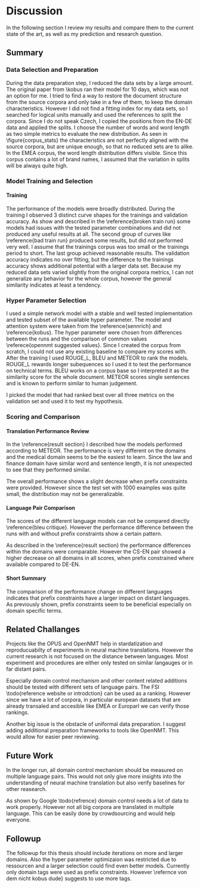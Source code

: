 # Discussion
In the following section I review my results and compare them to the current state of the art, as well as my prediction and research question.

## Summary
### Data Selection and Preparation
During the data preparation step, I reduced the data sets by a large amount.
The original paper from \kobus ran their model for 10 days, which was not an option for me.
I tried to find a way to restore the document structure from the source corpora and only take in a few of them, to keep the domain characteristics.
However I did not find a fitting index for my data sets, so I searched for logical units manually and used the references to split the corpora.
Since I do not speak Czech, I copied the positions from the EN-DE data and applied the splits.
I choose the number of words and word length as two simple metrics to evaluate the new distribution.
As seen in \figure{corpus_stats} the characteristics are not perfectly aligned with the source corpora, but are unique enough, so that no reduced sets are to alike.
In the EMEA corpus, the word length distribution differs visible.
Since this corpus contains a lot of brand names, I assumed that the variation in splits will be always quite high.

### Model Training and Selection
#### Training
The performance of the models were broadly distributed.
During the training I observed 3 distinct curve shapes for the trainings and validation accuracy.
As show and described in the \reference{broken train run} some models had issues with the tested parameter combinations and did not produced any useful results at all.
The second group of curves like \reference{bad train run} produced some results, but did not performed very well.
I assume that the trainings corpus was too small or the trainings period to short.
The last group achieved reasonable results. The validation accuracy indicates no over fitting, but the difference to the trainings accuracy shows additional potential with a larger data set.
Because my reduced data sets varied slightly from the original corpora metrics, I can not generalize any behavior for the whole corpus, however the general similarity indicates at least a tendency.

### Hyper Parameter Selection
I used a simple network model with a stable and well tested implementation and tested subset of the available hyper parameter.
The model and attention system were taken from the \reference{sennrich} and \reference{kobus}.
The hyper parameter were chosen from differences between the runs and the comparison of common values \referece{opennmt suggested values}.
Since I created the corpus from scratch, I could not use any existing baseline to compare my scores with.
After the training I used ROUGE_L, BLEU  and METEOR to rank the models.
ROUGE_L rewards longer subequences so I used it to test the performance on technical terms.
BLEU works on a corpus base so I interpreted it as the similarity score for the whole document.
METEOR scores single sentences and is known to perform similar to human judgement.

I picked the model that had ranked best over all three metrics on the validation set and used it to test my hypothesis.

### Scoring and Comparison
#### Translation Performance Review
In the \reference{result section} I described how the models performed according to METEOR.
The performance is very different on the domains and the medical domain seems to be the easiest to learn.
Since the law and finance domain have similar word and sentence length, it is not unexpected to see that they performed similar.

The overall performance shows a slight decrease when prefix constraints were provided.
However since the test set with 1000 examples was quite small, the distribution may not be generalizable.

#### Language Pair Comparison
The scores of the different language models can not be compared directly \reference{bleu critique}.
However the performance difference between the runs with and without prefix constraints show a certain pattern.

As described in the \reference{result section} the performance differences within the domains were comparable.
However the CS-EN pair showed a higher decrease on all domains in all scores, when prefix constrained where available compared to DE-EN.


#### Short Summary
The comparison of the performance change on different languages indicates that prefix constraints have a larger impact on distant languages.  As previously shown, prefix constraints seem to be beneficial especially on domain specific terms.

## Related Challanges
Projects like the OPUS and OpenNMT help in stardatization and reproducuabilty of experiments in neural machine translations.
However the current research is not focused on the distance between languages.
Most experiment and procedures are either only tested on similar langauges or in far distant pairs.

Especially domain control mechanism and other content related additions should be tested with different sets of language pairs.
The FSI \todo{reference website or introdction} can be used as a ranking.
However since we have a lot of corpora, in particular european datasets that are already transaled and accesible like EMEA or Europarl we can verify those rankings.

Another big issue is the obstacle of uniformal data preparation.
I suggest adding additional preparation frameworks to tools like OpenNMT.
This would allow for easier peer reviewing.

## Future Work
In the longer run, all domain control mechanism should be measured on multiple language pairs.
This would not only give more insights into the understanding of neural machine translation but also verify baselines for other reasearch.

As shown by Google \todo{refrence} domain control needs a lot of data to work properly.
However not all big corpora are translated in multiple language.
This can be easily done by crowdsourcing and would help everyone.

## Followup
The followup for this thesis should include iterations on more and larger domains.
Also the hyper parameter optimizaion was restricted due to ressourcen and a larger selection could find even better models.
Currently only domain tags were used as prefix constraints. However  \refernce von dem nicht kobus dude} suggests to use more tags.


